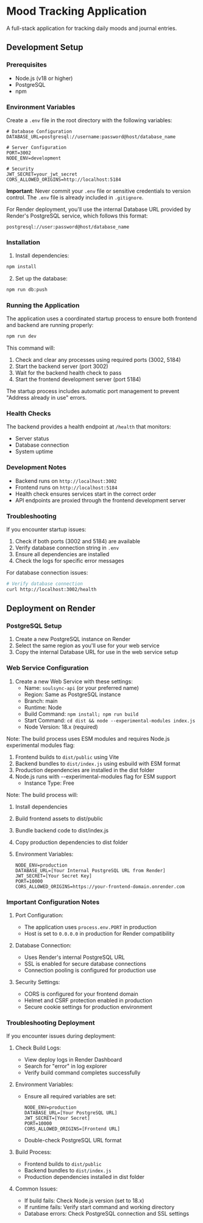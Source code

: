 # Mood Tracking Application

A full-stack application for tracking daily moods and journal entries.

## Development Setup

### Prerequisites

- Node.js (v18 or higher)
- PostgreSQL
- npm

### Environment Variables

Create a `.env` file in the root directory with the following variables:

```env
# Database Configuration 
DATABASE_URL=postgresql://username:password@host/database_name

# Server Configuration
PORT=3002
NODE_ENV=development

# Security
JWT_SECRET=your_jwt_secret
CORS_ALLOWED_ORIGINS=http://localhost:5184
```

**Important**: Never commit your `.env` file or sensitive credentials to version control. The `.env` file is already included in `.gitignore`.

For Render deployment, you'll use the internal Database URL provided by Render's PostgreSQL service, which follows this format:
```
postgresql://user:password@host/database_name
```

### Installation

1. Install dependencies:
```bash
npm install
```

2. Set up the database:
```bash
npm run db:push
```

### Running the Application

The application uses a coordinated startup process to ensure both frontend and backend are running properly:

```bash
npm run dev
```

This command will:
1. Check and clear any processes using required ports (3002, 5184)
2. Start the backend server (port 3002)
3. Wait for the backend health check to pass
4. Start the frontend development server (port 5184)

The startup process includes automatic port management to prevent "Address already in use" errors.

### Health Checks

The backend provides a health endpoint at `/health` that monitors:
- Server status
- Database connection
- System uptime

### Development Notes

- Backend runs on `http://localhost:3002`
- Frontend runs on `http://localhost:5184`
- Health check ensures services start in the correct order
- API endpoints are proxied through the frontend development server

### Troubleshooting

If you encounter startup issues:

1. Check if both ports (3002 and 5184) are available
2. Verify database connection string in `.env`
3. Ensure all dependencies are installed
4. Check the logs for specific error messages

For database connection issues:
```bash
# Verify database connection
curl http://localhost:3002/health
```

## Deployment on Render

### PostgreSQL Setup

1. Create a new PostgreSQL instance on Render
2. Select the same region as you'll use for your web service
3. Copy the internal Database URL for use in the web service setup

### Web Service Configuration

1. Create a new Web Service with these settings:
   - Name: `soulsync-api` (or your preferred name)
   - Region: Same as PostgreSQL instance
   - Branch: main
   - Runtime: Node
   - Build Command: `npm install; npm run build`
   - Start Command: `cd dist && node --experimental-modules index.js`
   - Node Version: 18.x (required)

Note: The build process uses ESM modules and requires Node.js experimental modules flag:
1. Frontend builds to `dist/public` using Vite
2. Backend bundles to `dist/index.js` using esbuild with ESM format
3. Production dependencies are installed in the dist folder
4. Node.js runs with --experimental-modules flag for ESM support
   - Instance Type: Free

Note: The build process will:
1. Install dependencies
2. Build frontend assets to dist/public
3. Bundle backend code to dist/index.js
4. Copy production dependencies to dist folder

2. Environment Variables:
   ```
   NODE_ENV=production
   DATABASE_URL=[Your Internal PostgreSQL URL from Render]
   JWT_SECRET=[Your Secret Key]
   PORT=10000
   CORS_ALLOWED_ORIGINS=https://your-frontend-domain.onrender.com
   ```

### Important Configuration Notes

1. Port Configuration:
   - The application uses `process.env.PORT` in production
   - Host is set to `0.0.0.0` in production for Render compatibility

2. Database Connection:
   - Uses Render's internal PostgreSQL URL
   - SSL is enabled for secure database connections
   - Connection pooling is configured for production use

3. Security Settings:
   - CORS is configured for your frontend domain
   - Helmet and CSRF protection enabled in production
   - Secure cookie settings for production environment

### Troubleshooting Deployment

If you encounter issues during deployment:

1. Check Build Logs:
   - View deploy logs in Render Dashboard
   - Search for "error" in log explorer
   - Verify build command completes successfully

2. Environment Variables:
   - Ensure all required variables are set:
     ```
     NODE_ENV=production
     DATABASE_URL=[Your PostgreSQL URL]
     JWT_SECRET=[Your Secret]
     PORT=10000
     CORS_ALLOWED_ORIGINS=[Frontend URL]
     ```
   - Double-check PostgreSQL URL format

3. Build Process:
   - Frontend builds to `dist/public`
   - Backend bundles to `dist/index.js`
   - Production dependencies installed in dist folder

4. Common Issues:
   - If build fails: Check Node.js version (set to 18.x)
   - If runtime fails: Verify start command and working directory
   - Database errors: Check PostgreSQL connection and SSL settings
